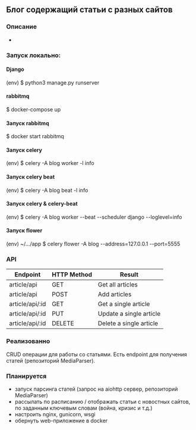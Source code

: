 ## Блог содержащий статьи с разных сайтов

### Описание
-

### Запуск локально:

#### Django
(env) $ python3 manage.py runserver

#### rabbitmq
$ docker-compose up

#### Запуск rabbitmq
$ docker start rabbitmq

#### Запуск celery
(env) $ celery -A blog worker -l info 

#### Запуск celery beat
(env) $ celery -A blog beat -l info

#### Запуск celery & celery-beat
(env) $ celery -A blog worker --beat --scheduler django --loglevel=info

#### Запуск flower
(env) ~/.../app $ celery flower -A blog --address=127.0.0.1 --port=5555


### API

| Endpoint        | HTTP Method | Result                  |
|-----------------|-------------|-------------------------|
| article/api     | GET         | Get all articles        |
| article/api     | POST        | Add articles            |
| article/api/:id | GET         | Get a single article    |
| article/api/:id | PUT         | Update a single article |
| article/api/:id | DELETE      | Delete a single article |

### Реализованно
CRUD операции для работы со статьями. Есть endpoint для получения статей
(репозиторий MediaParser). 

### Планируется
* запуск парсинга статей (запрос на aiohttp сервер, репозиторий MediaParser)
* рассылать по расписанию / отображать статьи с новостных сайтов,
  по заданным ключевым словам (война, кризис и т.д.)
* настроить nginx, gunicorn, wsgi
* обернуть web-приложение в docker

